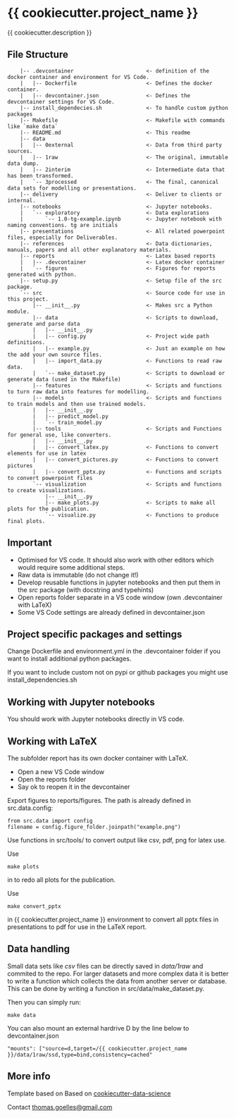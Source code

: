 # {{ cookiecutter.project_name }}

{{ cookiecutter.description }}


## File Structure


```
    |-- .devcontainer                       <- definition of the docker container and environment for VS Code.
    |   |-- Dockerfile                      <- Defines the docker container.
    |   |-- devcontainer.json               <- Defines the devcontainer settings for VS Code.
    |-- install_dependecies.sh              <- To handle custom python packages
    |-- Makefile                            <- Makefile with commands like `make data`
    |-- README.md                           <- This readme
    |-- data
    |   |-- 0external                       <- Data from third party sources.
    |   |-- 1raw                            <- The original, immutable data dump.
    |   |-- 2interim                        <- Intermediate data that has been transformed.
    |   `-- 3processed                      <- The final, canonical data sets for modelling or presentations.
    |-- delivery                            <- Deliver to clients or internal.
    |-- notebooks                           <- Jupyter notebooks.
    |   `-- exploratory                     <- Data explorations
    |       `-- 1.0-tg-example.ipynb        <- Jupyter notebook with naming conventions. tg are initials
    |-- presentations                       <- All related powerpoint files, especially for Deliverables.
    |-- references                          <- Data dictionaries, manuals, papers and all other explanatory materials.
    |-- reports                             <- Latex based reports
    |   |-- .devcontainer                   <- Latex docker container
    |   `-- figures                         <- Figures for reports generated with python.
    |-- setup.py                            <- Setup file of the src package.
    `-- src                                 <- Source code for use in this project.
        |-- __init__.py                     <- Makes src a Python module.
        |-- data                            <- Scripts to download, generate and parse data
        |   |-- __init__.py
        |   |-- config.py                   <- Project wide path definitions.
        |   |-- example.py                  <- Just an example on how the add your own source files.
        |   |-- import_data.py              <- Functions to read raw data.
        |   `-- make_dataset.py             <- Scripts to download or generate data (used in the Makefile)
        |-- features                        <- Scripts and functions to turn raw data into features for modelling.
        |-- models                          <- Scripts and functions to train models and then use trained models.
        |   |-- __init__.py
        |   |-- predict_model.py
        |   `-- train_model.py
        |-- tools                           <- Scripts and Functions for general use, like converters.
        |   |-- __init__.py
        |   |-- convert_latex.py            <- Functions to convert elements for use in latex
        |   |-- convert_pictures.py         <- Functions to convert pictures
        |   |-- convert_pptx.py             <- Functions and scripts to convert powerpoint files
        `-- visualization                   <- Scripts and functions to create visualizations.
            |-- __init__.py
            |-- make_plots.py               <- Scripts to make all plots for the publication.
            `-- visualize.py                <- Functions to produce final plots.

```

## Important

* Optimised for VS code. It should also work with other editors which would require some additional steps.
* Raw data is immutable (do not change it!)
* Develop reusable functions in jupyter notebooks and then put them in the _src_ package (with docstring and typehints)
* Open reports folder separate in a VS code window (own .devcontainer with LaTeX)
* Some VS Code settings are already defined in devcontainer.json

## Project specific packages and settings

Change Dockerfile and environment.yml in the .devcontainer folder if you want to install additional python packages.

If you want to include custom not on pypi or github packages you might use install_dependencies.sh

## Working with Jupyter notebooks

You should work with Jupyter notebooks directly in VS code.

## Working with LaTeX

The subfolder report has its own docker container with LaTeX.

* Open a new VS Code window
* Open the reports folder
* Say ok to reopen it in the devcontainer

Export figures to reports/figures. The path is already defined in src.data.config:

```
from src.data import config
filename = config.figure_folder.joinpath("example.png")
```

Use functions in src/tools/ to convert output like csv, pdf, png for latex use.

Use

```
make plots
```
in to redo all plots for the publication.


Use

```
make convert_pptx
```
in {{ cookiecutter.project_name }} environment to convert all pptx files in presentations to pdf for use in the LaTeX report.


## Data handling

Small data sets like _csv_ files can be directly saved in _data/1raw_ and commited to the repo.
For larger datasets and more complex data it is better to write a function which collects the data from another server or database.
This can be done by writing a function in  src/data/make_dataset.py.

Then you can simply run:
```
make data
```

You can also mount an external hardrive D by the line below to devcontainer.json
```
"mounts": ["source=d,target=/{{ cookiecutter.project_name }}/data/1raw/ssd,type=bind,consistency=cached"
```

## More info

Template based on Based on [cookiecutter-data-science](http://drivendata.github.io/cookiecutter-data-science/)

Contact thomas.goelles@gmail.com